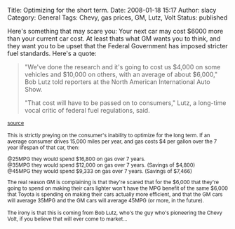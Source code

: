 Title: Optimizing for the short term.
Date: 2008-01-18 15:17
Author: slacy
Category: General
Tags: Chevy, gas prices, GM, Lutz, Volt
Status: published

Here's something that may scare you: Your next car may cost \$6000 more
than your current car cost. At least thats what GM wants you to think,
and they want you to be upset that the Federal Government has imposed
stricter fuel standards. Here's a quote:

> "We've done the research and it's going to cost us \$4,000 on some
> vehicles and \$10,000 on others, with an average of about \$6,000,"
> Bob Lutz told reporters at the North American International Auto Show.
>
> "That cost will have to be passed on to consumers," Lutz, a long-time
> vocal critic of federal fuel regulations, said.

<small>[source](http://www.reuters.com/article/technologyNews/idUSN1551870320080115?feedType=RSS&feedName=technologyNews&sp=true)

This is strictly preying on the consumer's inability to optimize for the
long term. If an average consumer drives 15,000 miles per year, and gas
costs \$4 per gallon over the 7 year lifespan of that car, then:

@25MPG they would spend \$16,800 on gas over 7 years.  
@35MPG they would spend \$12,000 on gas over 7 years. (Savings of
\$4,800)  
@45MPG they would spend \$9,333 on gas over 7 years. (Savings of
\$7,466)

The real reason GM is complaining is that they're scared that for the
\$6,000 that they're going to spend on making their cars lighter won't
have the MPG benefit of the same \$6,000 that Toyota is spending on
making their cars actually more efficient, and that the GM cars will
average 35MPG and the GM cars will average 45MPG (or more, in the
future).

The irony is that this is coming from Bob Lutz, who's the guy who's
pioneering the Chevy Volt, if you believe that will ever come to
market...</small>
